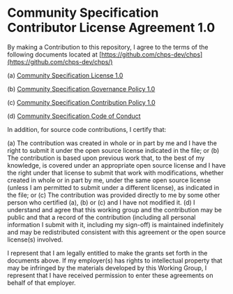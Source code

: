 # Community Specification Contributor License Agreement 1.0

By making a Contribution to this repository, I agree to the terms of the following documents located at [https://github.com/chps-dev/chps](https://github.com/chps-dev/chps/)

(a) [Community Specification License 1.0](Community_Specification_License-v1.md)

(b) [Community Specification Governance Policy 1.0](Governance.md)

(c) [Community Specification Contribution Policy 1.0](Contributing.md)

(d) [Community Specification Code of Conduct](Code_of_Conduct.md)


In addition, for source code contributions, I certify that:

(a) The contribution was created in whole or in part by me and I have the right to submit it under the open source license indicated in the file; or (b) The contribution is based upon previous work that, to the best  of my knowledge, is covered under an appropriate open source license and I have the right under that license to submit that work with modifications, whether created in whole or in part by me, under the same open source license (unless I am permitted to submit under a different license), as indicated in the file; or (c) The contribution was provided directly to me by some other person who certified (a), (b) or (c) and I have not modified it. (d) I understand and agree that this working group and the contribution may be public and that a record of the contribution (including all personal information I submit with it, including my sign-off) is maintained indefinitely and may be redistributed consistent with this agreement or the open source license(s) involved.

I represent that I am legally entitled to make the grants set forth in the documents above.  If my employer(s) has rights to intellectual property that may be infringed by the materials developed by this Working Group, I represent that I have received permission to enter these agreements on behalf of that employer.
